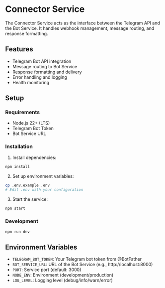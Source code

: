 # Connector Service

The Connector Service acts as the interface between the Telegram API and the Bot Service. It handles webhook management, message routing, and response formatting.

## Features

- Telegram Bot API integration
- Message routing to Bot Service
- Response formatting and delivery
- Error handling and logging
- Health monitoring

## Setup

### Requirements

- Node.js 22+ (LTS)
- Telegram Bot Token
- Bot Service URL

### Installation

1. Install dependencies:
```bash
npm install
```

2. Set up environment variables:
```bash
cp .env.example .env
# Edit .env with your configuration
```

3. Start the service:
```bash
npm start
```

### Development

```bash
npm run dev
```

## Environment Variables

- `TELEGRAM_BOT_TOKEN`: Your Telegram bot token from @BotFather
- `BOT_SERVICE_URL`: URL of the Bot Service (e.g., http://localhost:8000)
- `PORT`: Service port (default: 3000)
- `NODE_ENV`: Environment (development/production)
- `LOG_LEVEL`: Logging level (debug/info/warn/error)
